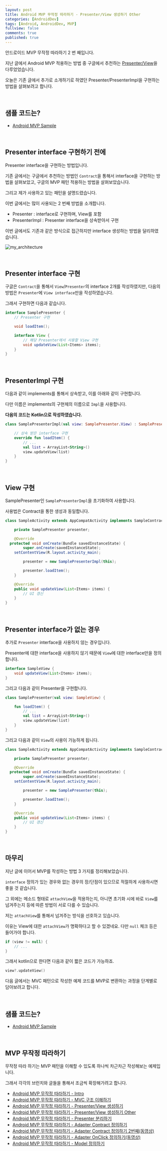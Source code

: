 ```yaml
---
layout: post
title: Android MVP 무작정 따라하기 - Presenter/View 생성하기 Other
categories: [AndroidDev]
tags: [Android, AndroidDev, MVP]
fullview: false
comments: true
published: true
---
```


안드로이드 MVP 무작정 따라하기 2 번 째입니다.

지난 글에서 Android MVP 적용하는 방법 중 구글에서 추천하는 [Presenter/View](http://thdev.tech/androiddev/2016/11/28/Android-MVP-One.html)을 다루었었습니다.

오늘은 기존 글에서 추가로 소개하기로 하였던 Presenter/PresenterImpl을 구현하는 방법을 살펴보려고 합니다.


<br />

## 샘플 코드는?

- [Android MVP Sample](https://github.com/taehwandev/AndroidMVPSample)


<br />

## Presenter interface 구현하기 전에

Presenter interface을 구현하는 방법입니다.

기존 글에서는 구글에서 추천하는 방법인 `Contract`을 통해서 interface을 구현하는 방법을 살펴보았고, 구글의 MVP 패턴 적용하는 방법을 살펴보았습니다.

그리고 제가 사용하고 있는 패턴을 설명드렸습니다.

이번 글에서는 많이 사용되는 2 번째 방법을 소개합니다.

- Presenter : interface로 구현하며, View를 포함
- PresenterImpl : Presenter interface을 상속받아서 구현

이번 글에서도 기존과 같은 방식으로 접근하지만 interface 생성하는 방법을 달리하였습니다.

![my_architecture]


<br />

## Presenter interface 구현

구글은 `Contract`을 통해서 `View`/`Presenter`의 interface 2개를 작성하였지만, 다음의 방법은 `Presenter`에 `View interface`만을 작성하였습니다.

그래서 구현하면 다음과 같습니다.

```java
interface SamplePresenter {
	// Presenter 구현

	void loadItem();

	interface View {
		// 해당 Presenter에서 사용할 View 구현
		void updateView(List<Items> items);
	}
}
```


<br />

## PresenterImpl 구현

다음과 같이 implements를 통해서 상속받고, 이를 아래와 같이 구현합니다.

다만 이름은 implements의 구현체의 이름으로 `Impl`을 사용합니다.

**다음의 코드는 Kotlin으로 작성하였습니다.**

```kotlin
class SamplePresenterImpl(val view: SamplePresenter.View) : SamplePresenter {

	// 상속 받은 interface 구현
	override fun loadItem() {
		// ...
		val list = ArrayList<String>()
		view.updateView(list)
	}
}
```


<br />

## View 구현

SamplePresenter인 `SamplePresenterImpl`을 초기화하여 사용합니다.

사용법은 Contract을 통한 생성과 동일합니다.

```java
class SampleActivity extends AppCompatActivity implements SampleContract.View {

	private SamplePresenter presenter;

	@Override
  protected void onCreate(Bundle savedInstanceState) {
		super.onCreate(savedInstanceState);
    setContentView(R.layout.activity_main);

		presenter = new SamplePresenterImpl(this);

		presenter.loadItem();
	}

	@Override
	public void updateView(List<Items> items) {
		// UI 갱신
	}
}
```


<br />

## Presenter interface가 없는 경우

추가로 `Presenter` interface을 사용하지 않는 경우입니다.

Presenter에 대한 interface을 사용하지 않기 때문에 `View`에 대한 interface만을 정의합니다.

```java
interface SampleView {
	void updateView(List<Items> items);
}
```

그리고 다음과 같이 Presenter을 구현합니다.

```kotlin
class SamplePresenter(val view: SampleView) {

	fun loadItem() {
		// ...
		val list = ArrayList<String>()
		view.updateView(list)
	}
}
```

그리고 다음과 같이 `View`의 사용이 가능하게 됩니다.

```java
class SampleActivity extends AppCompatActivity implements SampleContract.View {

	private SamplePresenter presenter;

	@Override
  protected void onCreate(Bundle savedInstanceState) {
		super.onCreate(savedInstanceState);
    setContentView(R.layout.activity_main);

		presenter = new SamplePresenter(this);

		presenter.loadItem();
	}

	@Override
	public void updateView(List<Items> items) {
		// UI 갱신
	}
}
```


<br />

## 마무리

지난 글에 이어서 MVP를 작성하는 방법 3 가지를 정리해보았습니다.

`interface` 정의가 있는 경우와 없는 경우의 장/단점이 있으므로 적절하게 사용하시면 좋을 것 같습니다.

그 외에는 메소드 형태로 `attachView`을 적용하는지, 아니면 초기화 시에 바로 `View`를 넘겨주는지 등에 따른 방법이 서로 다를 수 있습니다.

저는 `attachView`를 통해서 넘겨주는 방식을 선호하고 있습니다.

이유는 View에 대한 `attachView`가 명확하다고 할 수 있겠네요. 다만 `null` 체크 등은 들어가야 합니다.

```java
if (view != null) {
	// ...
}
```

그래서 kotlin으로 한다면 다음과 같이 짧은 코드가 가능하죠.

```kotlin
view?.updateView()
```

다음 글에서는 MVC 패턴으로 작성한 예제 코드를 MVP로 변환하는 과정을 단계별로 담아보려고 합니다.


<br />

## 샘플 코드는?

- [Android MVP Sample](https://github.com/taehwandev/AndroidMVPSample)


<br />

## MVP 무작정 따라하기

무작정 따라 하기는 MVP 패턴을 이해할 수 있도록 하나씩 차근차근 작성해보는 예제입니다.

그래서 각각의 브런치와 글들을 통해서 조금씩 확장해가려고 합니다.

- [Android MVP 무작정 따라하기 - Intro](http://thdev.tech/androiddev/2016/10/12/Android-MVP-Intro.html)
- [Android MVP 무작정 따라하기 - MVC 구조 이해하기](http://thdev.tech/androiddev/2016/10/23/Android-MVC-Architecture.html)
- [Android MVP 무작정 따라하기 - Presenter/View 생성하기](http://thdev.tech/androiddev/2016/11/28/Android-MVP-One.html)
- [Android MVP 무작정 따라하기 - Presenter/View 생성하기 Other](http://thdev.tech/androiddev/2016/11/30/Android-MVP-Two.html)
- [Android MVP 무작정 따라하기 - Presenter 분리하기](http://thdev.tech/androiddev/2016/12/23/Android-MVP-Three.html)
- [Android MVP 무작정 따라하기 - Adapter Contract 정의하기](http://thdev.tech/androiddev/2016/12/26/Android-MVP-Four.html)
- [Android MVP 무작정 따라하기 - Adapter Contract 정의하기 2번째(동영상)](http://thdev.tech/androiddev/2016/12/27/Android-MVP-Four-Two.html)
- [Android MVP 무작정 따라하기 - Adapter OnClick 정의하기(동영상)](http://thdev.tech/androiddev/2016/12/29/Android-MVP-Four-Three.html)
- [Android MVP 무작정 따라하기 - Model 정의하기](http://thdev.tech/androiddev/2016/12/29/Android-MVP-Model-One.html)


[my_architecture]: /images/2016/2016-11-28-Android-MVP-One/My_Architecture.png
